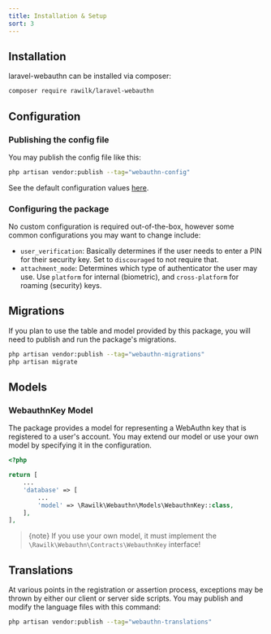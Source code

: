 ```yaml
---
title: Installation & Setup
sort: 3
---
```


## Installation

laravel-webauthn can be installed via composer:

```bash
composer require rawilk/laravel-webauthn
```

## Configuration

### Publishing the config file

You may publish the config file like this:

```bash
php artisan vendor:publish --tag="webauthn-config"
```

See the default configuration values [here](https://github.com/rawilk/laravel-webauthn/blob/{branch}/config/webauthn.php).

### Configuring the package

No custom configuration is required out-of-the-box, however some common configurations you may want to change include:

- `user_verification`: Basically determines if the user needs to enter a PIN for their security key. Set to `discouraged` to not require that.
- `attachment_mode`: Determines which type of authenticator the user may use. Use `platform` for internal (biometric), and `cross-platform` for roaming (security) keys.

## Migrations

If you plan to use the table and model provided by this package, you will need to publish and run the package's migrations.

```bash
php artisan vendor:publish --tag="webauthn-migrations"
php artisan migrate
```

## Models

### WebauthnKey Model

The package provides a model for representing a WebAuthn key that is registered to a user's account. You may extend our model or use your own model by specifying it in the configuration.

```php
<?php

return [
    ...
    'database' => [
        ...
        'model' => \Rawilk\Webauthn\Models\WebauthnKey::class,
    ],
],
```

> {note} If you use your own model, it must implement the `\Rawilk\Webauthn\Contracts\WebauthnKey` interface!

## Translations

At various points in the registration or assertion process, exceptions may be thrown by either our client or server side scripts. You may publish and modify the language files with this command:

```bash
php artisan vendor:publish --tag="webauthn-translations"
```
